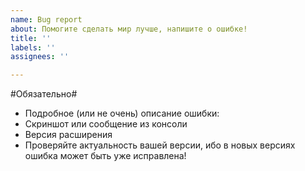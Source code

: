 ```yaml
---
name: Bug report
about: Помогите сделать мир лучше, напишите о ошибке!
title: ''
labels: ''
assignees: ''

---
```


#Обязательно#
- Подробное (или не очень) описание ошибки:
- Скриншот или сообщение из консоли
- Версия расширения
- Проверяйте актуальность вашей версии, ибо в новых версиях ошибка может быть уже исправлена!
